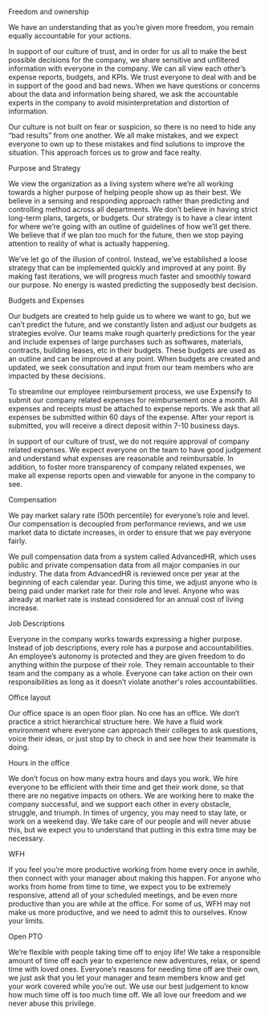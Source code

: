 Freedom and ownership 

We have an understanding that as you’re given more freedom, you remain equally accountable for your actions.

In support of our culture of trust, and in order for us all to make the best possible decisions for the company, we share sensitive and unfiltered information with everyone in the company. We can all view each other’s expense reports, budgets, and KPIs. We trust everyone to deal with and be in support of the good and bad news. When we have questions or concerns about the data and information being shared, we ask the  accountable experts in the company to avoid misinterpretation and distortion of information. 

Our culture is not built on fear or suspicion, so there is no need to hide any “bad results” from one another. We all make mistakes, and we expect everyone to own up to these mistakes and find solutions to improve the situation. This approach forces us to grow and face  realty. 

Purpose and Strategy

We view the organization as a living system where we’re all working towards a higher purpose of helping people show up as their best. We believe in a sensing and responding approach rather than predicting and controlling method across all departments. We don’t believe in having strict long-term plans, targets, or budgets. Our strategy is to have a clear intent for where we’re going with an outline of guidelines of how we’ll get there. We believe that if we plan too much for the future, then we stop paying attention to reality of what is actually happening. 

We’ve let go of the illusion of control. Instead, we’ve established a loose strategy that can be implemented quickly and improved at any point. By making fast iterations, we will progress much faster and smoothly toward our purpose. No energy is wasted predicting the supposedly best decision.

Budgets and Expenses

Our budgets are created to help guide us to where we want to go, but we can’t predict the future, and we constantly listen and adjust our budgets as strategies evolve. Our teams make rough quarterly predictions for the year and include expenses of large purchases such as softwares, materials, contracts, building leases, etc in their budgets. These budgets are used as an outline and can be improved at any point. When budgets are created and updated, we seek consultation and input from our team members who are impacted by these decisions. 

To streamline our employee reimbursement process, we use Expensify to submit our company related expenses for reimbursement once a month. All expenses and receipts must be attached to expense reports. We ask that all expenses be submitted within 60 days of the expense. After your report is submitted, you will receive a direct deposit within 7-10 business days. 

In support of our culture of trust, we do not require approval of company related expenses. We expect everyone on the team to have good judgement and understand what expenses are reasonable and reimbursable. In addition, to foster more transparency of company related expenses, we make all expense reports open and viewable for anyone in the company to see.  

Compensation

We pay market salary rate (50th percentile) for everyone’s role and level. Our compensation is decoupled from performance reviews, and we use market data to dictate increases, in order to ensure that we pay everyone fairly. 

We pull compensation data from a system called AdvancedHR, which uses public and private compensation data from all major companies in our industry. The data from AdvancedHR is reviewed once per year at the beginning of each calendar year. During this time, we adjust anyone who is being paid under market rate for their role and level. Anyone who was already at market rate is instead considered for an annual cost of living increase.

Job Descriptions

Everyone in the company works towards expressing a higher purpose. Instead of job descriptions, every role has a purpose and accountabilities. An employee’s autonomy is protected and they are given freedom to do anything within the purpose of their role. They remain accountable to their team and the company as a whole. Everyone can take action on their own responsibilities as long as it doesn’t violate another's roles accountabilities.

Office layout 

Our office space is an open floor plan. No one has an office. We don’t practice a strict hierarchical structure here. We have a fluid work environment where everyone can approach their colleges to ask questions, voice their ideas, or just stop by to check in and see how their teammate is doing. 

Hours in the office 

We don’t focus on how many extra hours and days you work. We hire everyone to be efficient with their time and get their work done, so that there are no negative impacts on others. We are working here to make the company successful, and we support each other in every obstacle, struggle, and triumph. In times of urgency, you may need to stay late, or work on a weekend day. We take care of our people and will never abuse this, but we expect you to understand that putting in this extra time may be necessary.

WFH

If you feel you’re more productive working from home every once in awhile, then connect with your manager about making this happen. For anyone who works from home from time to time, we expect you to be extremely responsive, attend all of your scheduled meetings, and be even more productive than you are while at the office. For some of us, WFH may not make us more productive, and we need to admit this to ourselves. Know your limits. 

Open PTO

We’re flexible with people taking time off to enjoy life! We take a responsible amount of time off each year to experience new adventures, relax, or spend time with loved ones. Everyone’s reasons for needing time off are their own, we just ask that you let your manager and team members know and get your work covered while you’re out. We use our best judgement to know how much time off is too much time off. We all love our freedom and we never abuse this privilege. 
